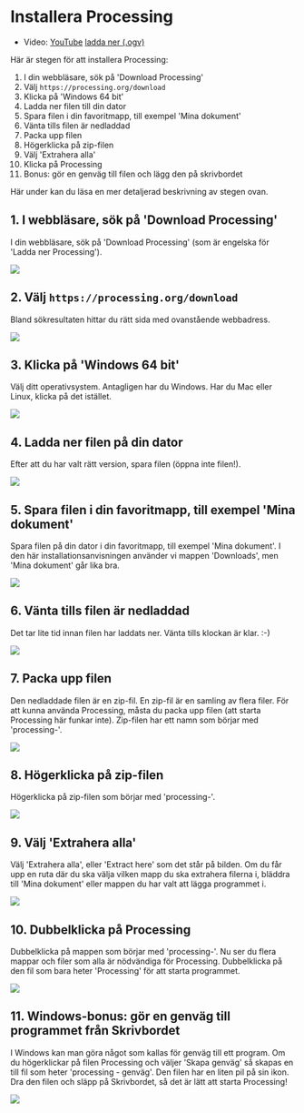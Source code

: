 # Installera Processing

 * Video: [YouTube](https://youtu.be/ypGIai7NOi8) [ladda ner (.ogv)](https://richelbilderbeek.nl/installera_processing.ogv)

Här är stegen för att installera Processing:

  1. I din webbläsare, sök på 'Download Processing'
  2. Välj `https://processing.org/download`
  3. Klicka på 'Windows 64 bit'
  4. Ladda ner filen till din dator
  5. Spara filen i din favoritmapp, till exempel 'Mina dokument'
  6. Vänta tills filen är nedladdad
  7. Packa upp filen
  8. Högerklicka på zip-filen
  9. Välj 'Extrahera alla'
  10. Klicka på Processing
  11. Bonus: gör en genväg till filen och lägg den på skrivbordet

Här under kan du läsa en mer detaljerad beskrivning av stegen ovan.


## 1. I webbläsare, sök på 'Download Processing'

I din webbläsare, sök på 'Download Processing' 
(som är engelska för 'Ladda ner Processing').

![](installera_processing_1.png)

## 2. Välj `https://processing.org/download`

Bland sökresultaten hittar du rätt sida med ovanstående webbadress.

![](installera_processing_2.png)

## 3. Klicka på 'Windows 64 bit'

Välj ditt operativsystem. 
Antagligen har du Windows.
Har du Mac eller Linux, klicka på det istället.

![](installera_processing_3.png)

## 4. Ladda ner filen på din dator

Efter att du har valt rätt version,
spara filen (öppna inte filen!).

![](installera_processing_4.png)

## 5. Spara filen i din favoritmapp, till exempel 'Mina dokument'

Spara filen på din dator i din favoritmapp, till exempel 'Mina dokument'.
I den här installationsanvisningen använder vi mappen 'Downloads', men 'Mina dokument' går lika bra.

![](installera_processing_5.png)

## 6. Vänta tills filen är nedladdad

Det tar lite tid innan filen har laddats ner. Vänta tills klockan är klar. :-)

![](installera_processing_6.png)

## 7. Packa upp filen

Den nedladdade filen är en zip-fil. 
En zip-fil är en samling av flera filer.
För att kunna använda Processing, måsta du packa upp filen (att starta 
Processing här funkar inte).
Zip-filen har ett namn som börjar med 'processing-'.

![](installera_processing_7.png)

## 8. Högerklicka på zip-filen

Högerklicka på zip-filen som börjar med 'processing-'.

![](installera_processing_8.png)

## 9. Välj 'Extrahera alla'

Välj 'Extrahera alla', eller 'Extract here' som det står på bilden.
Om du får upp en ruta där du ska välja vilken mapp du ska extrahera filerna i, bläddra till 'Mina dokument' eller mappen du har valt att lägga programmet i.

![](installera_processing_9.png)

## 10. Dubbelklicka på Processing

Dubbelklicka på mappen som börjar med 'processing-'. Nu ser du flera mappar och filer som alla är nödvändiga för Processing.
Dubbelklicka på den fil som bara heter 'Processing' för att starta programmet.

![](installera_processing_10.png)

## 11. Windows-bonus: gör en genväg till programmet från Skrivbordet

I Windows kan man göra något som kallas för genväg till ett program.
Om du högerklickar på filen Processing och väljer 'Skapa genväg' så skapas en till fil som heter 'processing - genväg'.
Den filen har en liten pil på sin ikon. Dra den filen och släpp på Skrivbordet, så det är lätt att starta Processing!

![](installera_processing_11.png)

